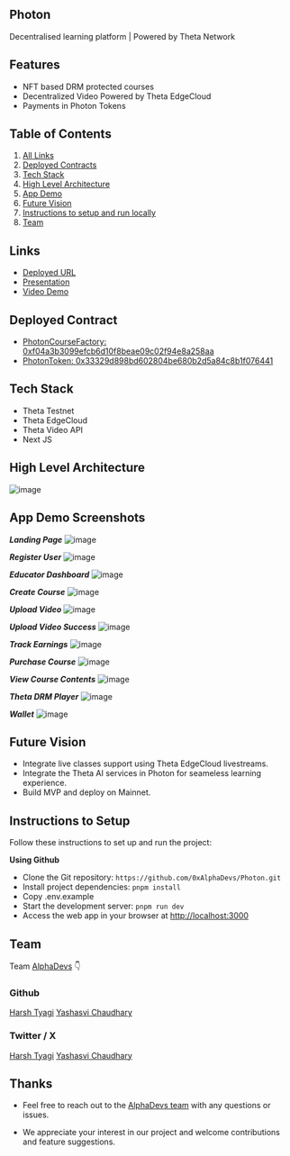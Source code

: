 ## Photon

Decentralised learning platform | Powered by Theta Network

## Features

- NFT based DRM protected courses
- Decentralized Video Powered by Theta EdgeCloud
- Payments in Photon Tokens

## Table of Contents

1. [All Links](#links)
2. [Deployed Contracts](#deployed-contract)
3. [Tech Stack](#tech-stack)
4. [High Level Architecture](#high-level-architecture)
5. [App Demo](#app-demo-screenshots)
6. [Future Vision](#future-vision)
7. [Instructions to setup and run locally ](#instructions-to-setup)
8. [Team](#team)

## Links

- [Deployed URL](https://photon-theta-seven.vercel.app/)
- [Presentation](https://www.canva.com/design/DAGMO_pkCFc/l0H_f8jduMTVbdKfPv0jtA/view)
- [Video Demo]()

## Deployed Contract

- [PhotonCourseFactory: 0xf04a3b3099efcb6d10f8beae09c02f94e8a258aa](https://testnet-explorer.thetatoken.org/account/0xf04a3b3099efcb6d10f8beae09c02f94e8a258aa)
- [PhotonToken: 0x33329d898bd602804be680b2d5a84c8b1f076441](https://testnet-explorer.thetatoken.org/account/0x33329d898bd602804be680b2d5a84c8b1f076441)

## Tech Stack

- Theta Testnet
- Theta EdgeCloud
- Theta Video API
- Next JS

## High Level Architecture

![image](/public/appDemo/architecture.png)

## App Demo Screenshots

**_Landing Page_**
![image](/public/appDemo/landing-page.jpeg)

**_Register User_**
![image](/public/appDemo/register-user.jpeg)

**_Educator Dashboard_**
![image](/public/appDemo/educator-dashboard.jpeg)

**_Create Course_**
![image](/public/appDemo/create-course.jpeg)

**_Upload Video_**
![image](/public/appDemo/upload-video.jpeg)

**_Upload Video Success_**
![image](/public/appDemo/upload-video-success.jpeg)

**_Track Earnings_**
![image](/public/appDemo/track-earnings.jpeg)

**_Purchase Course_**
![image](/public/appDemo/purchase-course.jpeg)

**_View Course Contents_**
![image](/public/appDemo/view-course-contents.jpeg)

**_Theta DRM Player_**
![image](/public/appDemo/theta-drm-player.jpeg)

**_Wallet_**
![image](/public/appDemo/wallet.jpeg)

## Future Vision

- Integrate live classes support using Theta EdgeCloud livestreams.
- Integrate the Theta AI services in Photon for seameless learning experience.
- Build MVP and deploy on Mainnet.

## Instructions to Setup

Follow these instructions to set up and run the project:

**Using Github**

- Clone the Git repository: `https://github.com/0xAlphaDevs/Photon.git`
- Install project dependencies: `pnpm install`
- Copy .env.example
- Start the development server: `pnpm run dev`
- Access the web app in your browser at [http://localhost:3000](http://localhost:3000)

## Team

Team [AlphaDevs](https://www.alphadevs.dev) 👇

### Github

[Harsh Tyagi](https://github.com/mr-harshtyagi)
[Yashasvi Chaudhary](https://github.com/0xyshv)

### Twitter / X

[Harsh Tyagi](https://twitter.com/0xmht)
[Yashasvi Chaudhary](https://twitter.com/0xyshv)

## Thanks

- Feel free to reach out to the [AlphaDevs team](https://www.alphadevs.dev) with any questions or issues.

- We appreciate your interest in our project and welcome contributions and feature suggestions.
